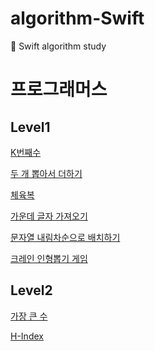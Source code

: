 # algorithm-Swift
🤯 Swift algorithm study

# 프로그래머스
## Level1
[K번째수][K번째수]

[두 개 뽑아서 더하기][두 개 뽑아서 더하기]

[체육복][체육복]

[가운데 글자 가져오기][가운데 글자 가져오기]

[문자열 내림차순으로 배치하기][문자열 내림차순으로 배치하기]

[크레인 인형뽑기 게임][크레인 인형뽑기 게임]


## Level2
[가장 큰 수][가장 큰 수]

[H-Index][H-Index]

[K번째수]: https://github.com/hyun99999/algorithm-Swift/blob/master/Level1/풀이/K번째수.md
[두 개 뽑아서 더하기]: https://github.com/hyun99999/algorithm-Swift/blob/master/Level1/풀이/두%20개%20뽑아서%20더하기.md
[체육복]: https://github.com/hyun99999/algorithm-Swift/blob/master/Level1/풀이/체육복.md
[가장 큰 수]: https://github.com/hyun99999/algorithm-Swift/blob/master/Level2/풀이/가장%20큰%20수.md
[H-Index]: https://github.com/hyun99999/algorithm-Swift/blob/master/Level2/풀이/H-Index.md
[가운데 글자 가져오기]: https://github.com/hyun99999/algorithm-Swift/blob/master/Level1/풀이/가운데%20글자%20가져오기.md
[문자열 내림차순으로 배치하기]: https://github.com/hyun99999/algorithm-Swift/blob/master/Level1/풀이/문자열%20내림차순으로%20배치하기.md
[크레인 인형뽑기 게임]: https://github.com/hyun99999/algorithm-Swift/blob/master/Level1/풀이/크레인%20인형뽑기%20게임.md

